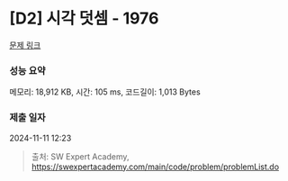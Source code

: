 # [D2] 시각 덧셈 - 1976 

[문제 링크](https://swexpertacademy.com/main/code/problem/problemDetail.do?contestProbId=AV5PttaaAZIDFAUq) 

### 성능 요약

메모리: 18,912 KB, 시간: 105 ms, 코드길이: 1,013 Bytes

### 제출 일자

2024-11-11 12:23



> 출처: SW Expert Academy, https://swexpertacademy.com/main/code/problem/problemList.do